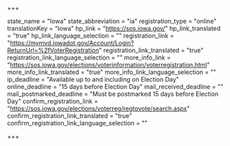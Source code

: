 +++

state_name = "Iowa"
state_abbreviation = "ia"
registration_type = "online"
translationKey = "Iowa"
hp_link = "https://sos.iowa.gov/"
hp_link_translated = "true"
hp_link_language_selection = ""
registration_link = "https://mymvd.iowadot.gov/Account/Login?ReturnUrl=%2fVoterRegistration"
registration_link_translated = "true"
registration_link_language_selection = ""
more_info_link = "https://sos.iowa.gov/elections/voterinformation/voterregistration.html"
more_info_link_translated = "true"
more_info_link_language_selection = ""
ip_deadline = "Available up to and including on Election Day"
online_deadline = "15 days before Election Day"
mail_received_deadline = ""
mail_postmarked_deadline = "Must be postmarked 15 days before Election Day"
confirm_registration_link = "https://sos.iowa.gov/elections/voterreg/regtovote/search.aspx"
confirm_registration_link_translated = "true"
confirm_registration_link_language_selection = ""

+++